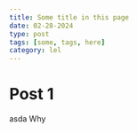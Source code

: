 ```yaml
---
title: Some title in this page
date: 02-28-2024
type: post
tags: [some, tags, here]
category: lel
---
```


# Post 1
asda
Why